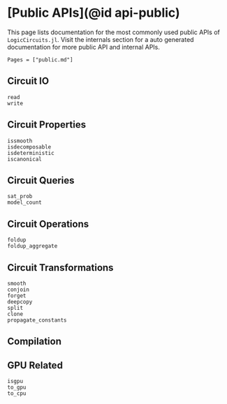 # [Public APIs](@id api-public)

This page lists documentation for the most commonly used public APIs of `LogicCircuits.jl`. Visit the internals section for a auto generated documentation for more public API and internal APIs.

```@contents
Pages = ["public.md"]
```

## Circuit IO

```@docs
read
write
```

## Circuit Properties

```@docs
issmooth
isdecomposable
isdeterministic
iscanonical
```

## Circuit Queries

```@docs
sat_prob
model_count
```

## Circuit Operations

```@docs
foldup
foldup_aggregate
```

## Circuit Transformations

```@docs
smooth
conjoin
forget
deepcopy
split
clone
propagate_constants
```

## Compilation

## GPU Related

```@docs
isgpu
to_gpu
to_cpu
```
